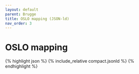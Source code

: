 ```yaml
---
layout: default
parent: Brugge
title: OSLO mapping (JSON-ld)
nav_order: 3
---
```


# OSLO mapping




{% highlight json %}
{% include_relative  compact.jsonld %}
{% endhighlight %}




